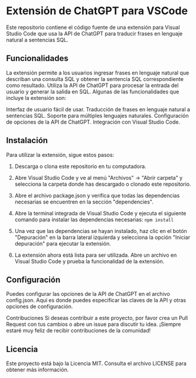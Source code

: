 # Extensión de ChatGPT para VSCode

Este repositorio contiene el código fuente de una extensión para Visual Studio Code que usa la API de ChatGPT para traducir frases en lenguaje natural a sentencias SQL.

## Funcionalidades

La extensión permite a los usuarios ingresar frases en lenguaje natural que describan una consulta SQL y obtener la sentencia SQL correspondiente como resultado. Utiliza la API de ChatGPT para procesar la entrada del usuario y generar la salida en SQL. Algunas de las funcionalidades que incluye la extensión son:

Interfaz de usuario fácil de usar.
Traducción de frases en lenguaje natural a sentencias SQL.
Soporte para múltiples lenguajes naturales.
Configuración de opciones de la API de ChatGPT.
Integración con Visual Studio Code.

## Instalación

Para utilizar la extensión, sigue estos pasos:

1. Descarga o clona este repositorio en tu computadora.

2. Abre Visual Studio Code y ve al menú "Archivos" -> "Abrir carpeta" y selecciona la carpeta donde has descargado o clonado este repositorio.

3. Abre el archivo package.json y verifica que todas las dependencias necesarias se encuentren en la sección "dependencies".

4. Abre la terminal integrada de Visual Studio Code y ejecuta el siguiente comando para instalar las dependencias necesarias: `npm install`

5. Una vez que las dependencias se hayan instalado, haz clic en el botón "Depuración" en la barra lateral izquierda y selecciona la opción "Iniciar depuración" para ejecutar la extensión.

6. La extensión ahora está lista para ser utilizada. Abre un archivo en Visual Studio Code y prueba la funcionalidad de la extensión.

## Configuración

Puedes configurar las opciones de la API de ChatGPT en el archivo config.json. Aquí es donde puedes especificar las claves de la API y otras opciones de configuración.

Contribuciones
Si deseas contribuir a este proyecto, por favor crea un Pull Request con tus cambios o abre un issue para discutir tu idea. ¡Siempre estaré muy feliz de recibir contribuciones de la comunidad!

## Licencia

Este proyecto está bajo la Licencia MIT. Consulta el archivo LICENSE para obtener más información.